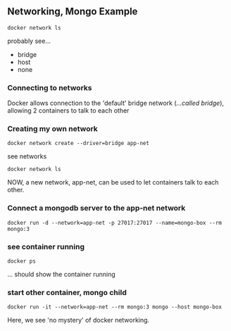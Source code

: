 ## Networking, Mongo Example

```
docker network ls
```
probably see...
- bridge
- host
- none

### Connecting to networks
Docker allows connection to the 'default' bridge network (_...called bridge_), allowing 2 containers to talk to each other

### Creating my own network
```
docker network create --driver=bridge app-net
```
see networks
```
docker network ls
```
NOW,
a new network, app-net, can be used to let containers talk to each other.

### Connect a mongodb server to the app-net network
```
docker run -d --network=app-net -p 27017:27017 --name=mongo-box --rm mongo:3
```

### see container running
```
docker ps
```
... should show the container running

### start other container, mongo child
```
docker run -it --network=app-net --rm mongo:3 mongo --host mongo-box
```

Here, we see 'no mystery' of docker networking.